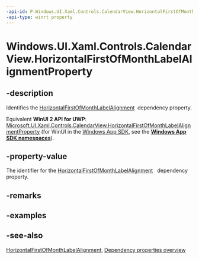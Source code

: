 ```yaml
---
-api-id: P:Windows.UI.Xaml.Controls.CalendarView.HorizontalFirstOfMonthLabelAlignmentProperty
-api-type: winrt property
---
```


<!-- Property syntax
public Windows.UI.Xaml.DependencyProperty HorizontalFirstOfMonthLabelAlignmentProperty { get; }
-->

# Windows.UI.Xaml.Controls.CalendarView.HorizontalFirstOfMonthLabelAlignmentProperty

## -description
Identifies the [HorizontalFirstOfMonthLabelAlignment](calendarview_horizontalfirstofmonthlabelalignment.md)  dependency property.

Equivalent **WinUI 2 API for UWP**: [Microsoft.UI.Xaml.Controls.CalendarView.HorizontalFirstOfMonthLabelAlignmentProperty](/windows/winui/api/microsoft.ui.xaml.controls.calendarview.horizontalfirstofmonthlabelalignmentproperty) (for WinUI in the [Windows App SDK](/windows/apps/windows-app-sdk/), see the **[Windows App SDK namespaces](/windows/windows-app-sdk/api/winrt/)**).

## -property-value
The identifier for the [HorizontalFirstOfMonthLabelAlignment](calendarview_horizontalfirstofmonthlabelalignment.md)   dependency property.

## -remarks

## -examples

## -see-also
[HorizontalFirstOfMonthLabelAlignment](calendarview_horizontalfirstofmonthlabelalignment.md), [Dependency properties overview](/windows/uwp/xaml-platform/dependency-properties-overview)
